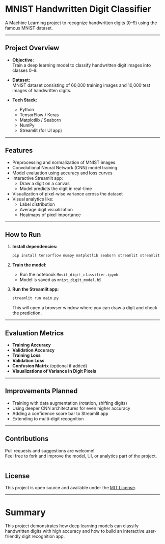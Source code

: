 # MNIST Handwritten Digit Classifier

A Machine Learning project to recognize handwritten digits (0–9) using the famous MNIST dataset.

---

##  Project Overview

- **Objective:**  
  Train a deep learning model to classify handwritten digit images into classes 0–9.

- **Dataset:**  
  MNIST dataset consisting of 60,000 training images and 10,000 test images of handwritten digits.

- **Tech Stack:**  
  - Python
  - TensorFlow / Keras
  - Matplotlib / Seaborn
  - NumPy
  - Streamlit (for UI app)

---

## Features

- Preprocessing and normalization of MNIST images
- Convolutional Neural Network (CNN) model training
- Model evaluation using accuracy and loss curves
- Interactive Streamlit app:
  - Draw a digit on a canvas
  - Model predicts the digit in real-time
- Visualization of pixel-wise variance across the dataset
- Visual analytics like:
  - Label distribution
  - Average digit visualization
  - Heatmaps of pixel importance

---

##  How to Run

1. **Install dependencies:**
   ```bash
   pip install tensorflow numpy matplotlib seaborn streamlit streamlit-drawable-canvas opencv-python
   ```

2. **Train the model:**
   - Run the notebook `Mnsit_digit_classifier.ipynb`
   - Model is saved as `mnist_digit_model.h5`

3. **Run the Streamlit app:**
   ```bash
   streamlit run main.py
   ```
   This will open a browser window where you can draw a digit and check the prediction.

---

## Evaluation Metrics

- **Training Accuracy**
- **Validation Accuracy**
- **Training Loss**
- **Validation Loss**
- **Confusion Matrix** (optional if added)
- **Visualizations of Variance in Digit Pixels**

---

## Improvements Planned

- Training with data augmentation (rotation, shifting digits)
- Using deeper CNN architectures for even higher accuracy
- Adding a confidence score bar to Streamlit app
- Extending to multi-digit recognition

---

##  Contributions

Pull requests and suggestions are welcome!  
Feel free to fork and improve the model, UI, or analytics part of the project.

---

##  License

This project is open source and available under the [MIT License](LICENSE).

---

#  Summary
This project demonstrates how deep learning models can classify handwritten digits with high accuracy and how to build an interactive user-friendly digit recognition app.
